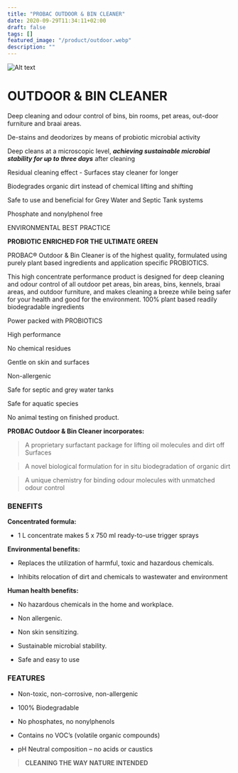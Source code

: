 ```yaml
---
title: "PROBAC OUTDOOR & BIN CLEANER"
date: 2020-09-29T11:34:11+02:00
draft: false
tags: []
featured_image: "/product/outdoor.webp"
description: ""
---
```

![Alt text](/product/o_b.png)

# OUTDOOR & BIN CLEANER

Deep cleaning and odour control of bins, bin rooms,
pet areas, out-door furniture and braai areas. 

De-stains and deodorizes by means of probiotic
microbial activity

Deep cleans at a microscopic level, ***achieving
sustainable microbial stability for up to three days***
after cleaning

Residual cleaning effect - Surfaces stay cleaner for longer

Biodegrades organic dirt instead of chemical
lifting and shifting

Safe to use and beneficial for Grey Water
and Septic Tank systems

Phosphate and nonylphenol free

ENVIRONMENTAL BEST PRACTICE

**PROBIOTIC ENRICHED FOR THE ULTIMATE GREEN**

PROBAC® Outdoor & Bin Cleaner is of the highest quality, formulated using purely plant based ingredients and application
specific PROBIOTICS. 

This high concentrate performance product is designed for deep cleaning and odour control of all outdoor pet
areas, bin areas, bins, kennels, braai areas, and outdoor furniture, and makes cleaning a breeze while being safer for your health and
good for the environment. 100% plant based readily biodegradable ingredients

Power packed with PROBIOTICS

High
performance

No chemical residues

Gentle on skin and surfaces

Non-allergenic

Safe for septic and grey water tanks

Safe for
aquatic species

No animal testing on finished product.

**PROBAC Outdoor & Bin Cleaner incorporates:**

> A proprietary surfactant package for lifting oil molecules and dirt off Surfaces

>A novel biological formulation for in situ biodegradation of organic dirt

>A unique chemistry for binding odour molecules with unmatched odour control

### BENEFITS

**Concentrated formula:**

- 1 L concentrate makes 5 x 750 ml ready-to-use trigger sprays

**Environmental benefits:**

 - Replaces the utilization of harmful, toxic and hazardous chemicals. 

- Inhibits relocation of dirt and
chemicals to wastewater and environment

**Human health benefits:**

 - No hazardous chemicals in the home and workplace. 

- Non allergenic. 

- Non skin sensitizing.

- Sustainable microbial stability.

- Safe and easy to use

### FEATURES

- Non-toxic, non-corrosive, non-allergenic

- 100% Biodegradable

- No phosphates, no nonylphenols

- Contains no VOC’s (volatile organic compounds)

- pH Neutral composition – no acids or caustics

>**CLEANING THE WAY NATURE INTENDED**